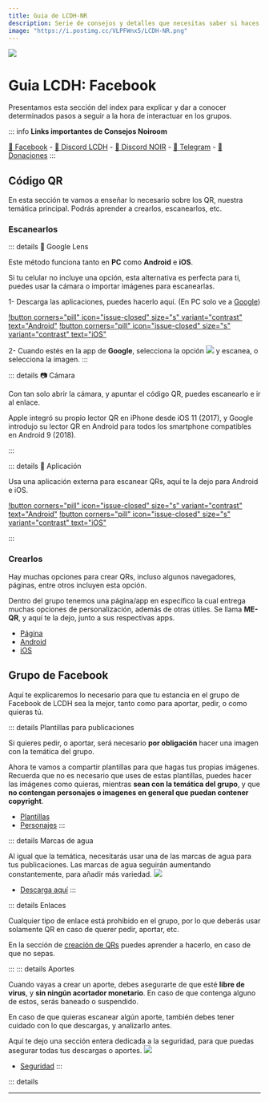 ```yaml
---
title: Guia de LCDH-NR
description: Serie de consejos y detalles que necesitas saber si haces parte de la comunidad
image: "https://i.postimg.cc/VLPFWnx5/LCDH-NR.png"
---
```


![](https://i.postimg.cc/JzmsVCcC/LCDH-Facebook.png)
# Guia LCDH: Facebook

Presentamos esta sección del index para explicar y dar a conocer determinados pasos a seguir a la hora de interactuar en los grupos. 

::: info **Links importantes de Consejos Noiroom**

[💙 Facebook](https://www.facebook.com/consejosnoiroom) - [💜 Discord LCDH](https://discord.gg/RaJEJPQYPb) - [🖤  Discord NOIR](https://discord.gg/RaJEJPQYPb) - [🩵 Telegram](https://t.me/+P_62Yt-WQXs0ZjMx) - [🩷 Donaciones](https://www.buymeacoffee.com/consejosnoiroom)
:::


## Código QR

En esta sección te vamos a enseñar lo necesario sobre los QR, nuestra temática principal. Podrás aprender a crearlos, escanearlos, etc.

### Escanearlos


::: details 🔎 Google Lens

Este método funciona tanto en **PC** como **Android** e **iOS**.


Si tu celular no incluye una opción, esta alternativa es perfecta para ti, puedes usar la cámara o importar imágenes para escanearlas.


1- Descarga las aplicaciones, puedes hacerlo aquí. (En PC solo ve a [Google](https://www.google.com))

[!button corners="pill" icon="issue-closed" size="s" variant="contrast" text="Android"](https://play.google.com/store/apps/details?id=com.google.android.googlequicksearchbox) [!button corners="pill" icon="issue-closed" size="s" variant="contrast" text="iOS"](https://apps.apple.com/cl/app/google/id284815942)


2- Cuando estés en la app de **Google**, selecciona la opción ![](https://i.postimg.cc/Bb9RKHJB/Proyecto-nuevo-7.png) y escanea, o selecciona la imagen.
:::

::: details 📷 Cámara


Con tan solo abrir la cámara, y apuntar el código QR, puedes escanearlo e ir al enlace.


Apple integró su propio lector QR en iPhone desde iOS 11 (2017), y Google introdujo su lector QR en Android para todos los smartphone compatibles en Android 9 (2018).

:::

::: details 📱 Aplicación

Usa una aplicación externa para escanear QRs, aquí te la dejo para Android e iOS.

[!button corners="pill" icon="issue-closed" size="s" variant="contrast" text="Android"](https://play.google.com/store/apps/details?id=com.gamma.scan) [!button corners="pill" icon="issue-closed" size="s" variant="contrast" text="iOS"](https://apps.apple.com/cl/app/lector-códigos-qr-y-barras/id1159068566)

:::


### Crearlos


Hay muchas opciones para crear QRs, incluso algunos navegadores, páginas, entre otros incluyen esta opción.

Dentro del grupo tenemos una página/app en específico la cual entrega muchas opciones de personalización, además de otras útiles. Se llama **ME-QR**, y aquí te la dejo, junto a sus respectivas apps.

- [Página](https://me-qr.com/es) 
- [Android](https://play.google.com/store/apps/details?id=com.meqr) 
- [iOS](https://apps.apple.com/cl/app/me-qr-generator/id1601025694)


## Grupo de Facebook


Aquí te explicaremos lo necesario para que tu estancia en el grupo de Facebook de LCDH sea la mejor, tanto como para aportar, pedir, o como quieras tú.


::: details  Plantillas para publicaciones

Si quieres pedir, o aportar, será necesario **por obligación** hacer una imagen con la temática del grupo.

Ahora te vamos a compartir plantillas para que hagas tus propias imágenes. Recuerda que no es necesario que uses de estas plantillas, puedes hacer las imágenes como quieras, mientras **sean con la temática del grupo**, y que **no contengan personajes o imagenes en general que puedan contener copyright**.

- [Plantillas](https://qr-scan.it/g/1Dpx4Jl0wx9)  
- [Personajes](https://drive.google.com/drive/folders/1yIgA4CGuaZSPeaw3PaHF7wD8ZYj8C2qZ?usp=sharing)
:::


::: details Marcas de agua


Al igual que la temática, necesitarás usar una de las marcas de agua para tus publicaciones. Las marcas de agua seguirán aumentando constantemente, para añadir más variedad. ![](https://images-ext-1.discordapp.net/external/4YQiWQevguiDbfOGmq5orfGp-lMulNDAHYaXL-aHh5M/https/i.imgur.com/tFp98Tp.png?width=31&height=31)


- [Descarga aquí](https://drive.google.com/drive/folders/14fNuMKfZyf7YLLxVFnF345DnrfT8TZih?usp=drive_link)
:::


::: details Enlaces


Cualquier tipo de enlace está prohibido en el grupo, por lo que deberás usar solamente QR en caso de querer pedir, aportar, etc.

En la sección de [creación de QRs](https://lcdh.tech/guía/g-grupos/#crearlos) puedes aprender a hacerlo, en caso de que no sepas.

:::
::: details Aportes


Cuando vayas a crear un aporte, debes asegurarte de que esté **libre de virus**, y **sin ningún acortador monetario**. En caso de que contenga alguno de estos, serás baneado o suspendido.

En caso de que quieras escanear algún aporte, también debes tener cuidado con lo que descargas, y analizarlo antes.

Aquí te dejo una sección entera dedicada a la seguridad, para que puedas asegurar todas tus descargas o aportes. ![](https://images-ext-1.discordapp.net/external/4YQiWQevguiDbfOGmq5orfGp-lMulNDAHYaXL-aHh5M/https/i.imgur.com/tFp98Tp.png?width=31&height=31)


- [Seguridad](https://lcdh.tech/guía/g-seguridad/)
:::


::: details


---
